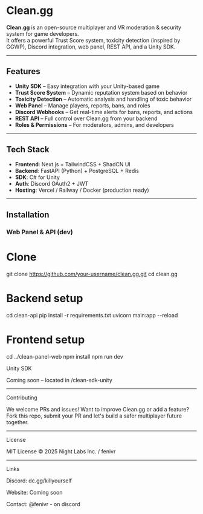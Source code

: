 
# Clean.gg

**Clean.gg** is an open-source multiplayer and VR moderation & security system for game developers.  
It offers a powerful Trust Score system, toxicity detection (inspired by GGWP), Discord integration, web panel, REST API, and a Unity SDK.

---

## Features

- **Unity SDK** – Easy integration with your Unity-based game
- **Trust Score System** – Dynamic reputation system based on behavior
- **Toxicity Detection** – Automatic analysis and handling of toxic behavior
- **Web Panel** – Manage players, reports, bans, and roles
- **Discord Webhooks** – Get real-time alerts for bans, reports, and actions
- **REST API** – Full control over Clean.gg from your backend
- **Roles & Permissions** – For moderators, admins, and developers

---

## Tech Stack

- **Frontend**: Next.js + TailwindCSS + ShadCN UI
- **Backend**: FastAPI (Python) + PostgreSQL + Redis
- **SDK**: C# for Unity
- **Auth**: Discord OAuth2 + JWT
- **Hosting**: Vercel / Railway / Docker (production ready)

---

## Installation

### Web Panel & API (dev)

# Clone
git clone https://github.com/your-username/clean.gg.git
cd clean.gg

# Backend setup
cd clean-api
pip install -r requirements.txt
uvicorn main:app --reload

# Frontend setup
cd ../clean-panel-web
npm install
npm run dev

Unity SDK

Coming soon – located in /clean-sdk-unity


---

Contributing

We welcome PRs and issues!
Want to improve Clean.gg or add a feature? Fork this repo, submit your PR and let's build a safer multiplayer future together.


---

License

MIT License
© 2025 Night Labs Inc. / fenivr


---

Links

Discord: dc.gg/killyourself

Website: Coming soon

Contact: @fenivr - on discord
